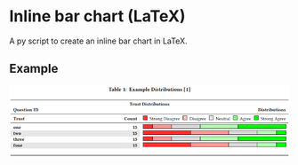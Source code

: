 # Inline bar chart (LaTeX)

A py script to create an inline bar chart in LaTeX.

## Example

![Example](./tex/figures/example_image.png)
